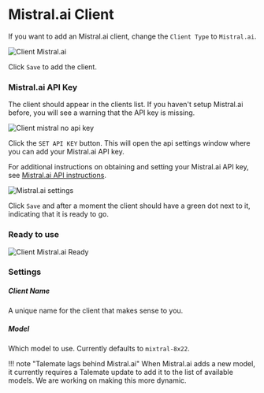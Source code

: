 # Mistral.ai Client

If you want to add an Mistral.ai client, change the `Client Type` to `Mistral.ai`.

![Client Mistral.ai](/talemate/img/0.26.0/client-mistral.png)

Click `Save` to add the client.

### Mistral.ai API Key

The client should appear in the clients list. If you haven't setup Mistral.ai before, you will see a warning that the API key is missing.

![Client mistral no api key](/talemate/img/0.26.0/client-mistral-no-api-key.png)

Click the `SET API KEY` button. This will open the api settings window where you can add your Mistral.ai API key.

For additional instructions on obtaining and setting your Mistral.ai API key, see [Mistral.ai API instructions](/talemate/user-guide/apis/mistral/).

![Mistral.ai settings](/talemate/img/0.26.0/mistral-settings.png)

Click `Save` and after a moment the client should have a green dot next to it, indicating that it is ready to go.

### Ready to use

![Client Mistral.ai Ready](/talemate/img/0.26.0/client-mistral-ready.png)

### Settings

##### Client Name

A unique name for the client that makes sense to you.

##### Model

Which model to use. Currently defaults to `mixtral-8x22`.

!!! note "Talemate lags behind Mistral.ai"
    When Mistral.ai adds a new model, it currently requires a Talemate update to add it to the list of available models. We are working on making this more dynamic.